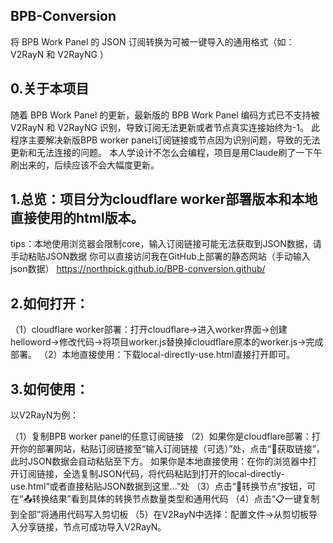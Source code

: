 ## BPB-Conversion
将 BPB Work Panel 的 JSON 订阅转换为可被一键导入的通用格式（如： V2RayN 和 V2RayNG ）

## 0.关于本项目
随着 BPB Work Panel 的更新，最新版的 BPB Work Panel 编码方式已不支持被 V2RayN 和 V2RayNG 识别，导致订阅无法更新或者节点真实连接始终为-1。
此程序主要解决新版BPB worker panel订阅链接或节点因为识别问题，导致的无法更新和无法连接的问题。
本人学设计不怎么会编程，项目是用Claude刷了一下午刷出来的，后续应该不会大幅度更新。

## 1.总览：项目分为cloudflare worker部署版本和本地直接使用的html版本。
tips：本地使用浏览器会限制core，输入订阅链接可能无法获取到JSON数据，请手动粘贴JSON数据
你可以直接访问我在GitHub上部署的静态网站（手动输入json数据）
https://northpick.github.io/BPB-conversion.github/

## 2.如何打开：
（1）cloudflare worker部署：打开cloudflare->进入worker界面->创建helloword->修改代码->将项目worker.js替换掉cloudflare原本的worker.js->完成部署。
（2）本地直接使用：下载local-directly-use.html直接打开即可。

## 3.如何使用：

以V2RayN为例：

（1）复制BPB worker panel的任意订阅链接
（2）如果你是cloudflare部署：打开你的部署网站，粘贴订阅链接至“输入订阅链接（可选）”处，点击“📡获取链接”，此时JSON数据会自动粘贴至下方。
如果你是本地直接使用：在你的浏览器中打开订阅链接，全选复制JSON代码，将代码粘贴到打开的local-directly-use.html“或者直接粘贴JSON数据到这里...”处
（3）点击“🔄转换节点”按钮，可在“📤转换结果”看到具体的转换节点数量类型和通用代码
（4）点击“📋一键复制到全部”将通用代码写入剪切板
（5）在V2RayN中选择：配置文件->从剪切板导入分享链接，节点可成功导入V2RayN。
